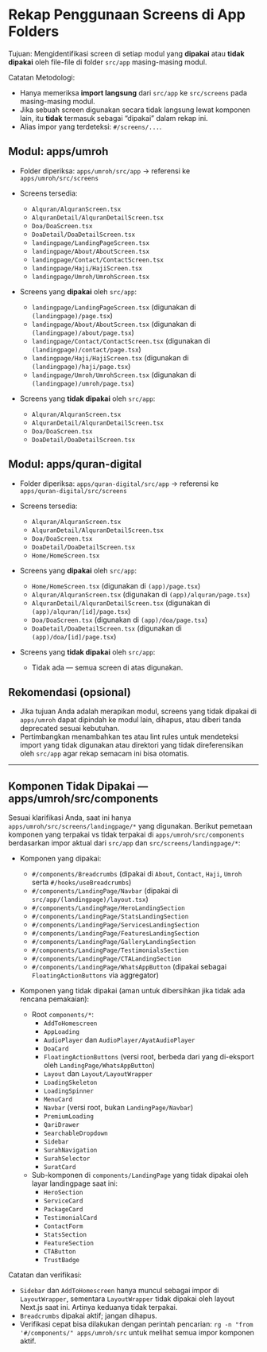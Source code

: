 # Rekap Penggunaan Screens di App Folders

Tujuan: Mengidentifikasi screen di setiap modul yang **dipakai** atau **tidak dipakai** oleh file-file di folder `src/app` masing-masing modul.

Catatan Metodologi:
- Hanya memeriksa **import langsung** dari `src/app` ke `src/screens` pada masing-masing modul.
- Jika sebuah screen digunakan secara tidak langsung lewat komponen lain, itu **tidak** termasuk sebagai “dipakai” dalam rekap ini.
- Alias impor yang terdeteksi: `#/screens/...`.

## Modul: apps/umroh
- Folder diperiksa: `apps/umroh/src/app` → referensi ke `apps/umroh/src/screens`
- Screens tersedia:
  - `Alquran/AlquranScreen.tsx`
  - `AlquranDetail/AlquranDetailScreen.tsx`
  - `Doa/DoaScreen.tsx`
  - `DoaDetail/DoaDetailScreen.tsx`
  - `landingpage/LandingPageScreen.tsx`
  - `landingpage/About/AboutScreen.tsx`
  - `landingpage/Contact/ContactScreen.tsx`
  - `landingpage/Haji/HajiScreen.tsx`
  - `landingpage/Umroh/UmrohScreen.tsx`

- Screens yang **dipakai** oleh `src/app`:
  - `landingpage/LandingPageScreen.tsx` (digunakan di `(landingpage)/page.tsx`)
  - `landingpage/About/AboutScreen.tsx` (digunakan di `(landingpage)/about/page.tsx`)
  - `landingpage/Contact/ContactScreen.tsx` (digunakan di `(landingpage)/contact/page.tsx`)
  - `landingpage/Haji/HajiScreen.tsx` (digunakan di `(landingpage)/haji/page.tsx`)
  - `landingpage/Umroh/UmrohScreen.tsx` (digunakan di `(landingpage)/umroh/page.tsx`)

- Screens yang **tidak dipakai** oleh `src/app`:
  - `Alquran/AlquranScreen.tsx`
  - `AlquranDetail/AlquranDetailScreen.tsx`
  - `Doa/DoaScreen.tsx`
  - `DoaDetail/DoaDetailScreen.tsx`

## Modul: apps/quran-digital
- Folder diperiksa: `apps/quran-digital/src/app` → referensi ke `apps/quran-digital/src/screens`
- Screens tersedia:
  - `Alquran/AlquranScreen.tsx`
  - `AlquranDetail/AlquranDetailScreen.tsx`
  - `Doa/DoaScreen.tsx`
  - `DoaDetail/DoaDetailScreen.tsx`
  - `Home/HomeScreen.tsx`

- Screens yang **dipakai** oleh `src/app`:
  - `Home/HomeScreen.tsx` (digunakan di `(app)/page.tsx`)
  - `Alquran/AlquranScreen.tsx` (digunakan di `(app)/alquran/page.tsx`)
  - `AlquranDetail/AlquranDetailScreen.tsx` (digunakan di `(app)/alquran/[id]/page.tsx`)
  - `Doa/DoaScreen.tsx` (digunakan di `(app)/doa/page.tsx`)
  - `DoaDetail/DoaDetailScreen.tsx` (digunakan di `(app)/doa/[id]/page.tsx`)

- Screens yang **tidak dipakai** oleh `src/app`:
  - Tidak ada — semua screen di atas digunakan.

## Rekomendasi (opsional)
- Jika tujuan Anda adalah merapikan modul, screens yang tidak dipakai di `apps/umroh` dapat dipindah ke modul lain, dihapus, atau diberi tanda deprecated sesuai kebutuhan.
- Pertimbangkan menambahkan tes atau lint rules untuk mendeteksi import yang tidak digunakan atau direktori yang tidak direferensikan oleh `src/app` agar rekap semacam ini bisa otomatis.

---

## Komponen Tidak Dipakai — apps/umroh/src/components

Sesuai klarifikasi Anda, saat ini hanya `apps/umroh/src/screens/landingpage/*` yang digunakan. Berikut pemetaan komponen yang terpakai vs tidak terpakai di `apps/umroh/src/components` berdasarkan impor aktual dari `src/app` dan `src/screens/landingpage/*`:

- Komponen yang dipakai:
  - `#/components/Breadcrumbs` (dipakai di `About`, `Contact`, `Haji`, `Umroh` serta `#/hooks/useBreadcrumbs`)
  - `#/components/LandingPage/Navbar` (dipakai di `src/app/(landingpage)/layout.tsx`)
  - `#/components/LandingPage/HeroLandingSection`
  - `#/components/LandingPage/StatsLandingSection`
  - `#/components/LandingPage/ServicesLandingSection`
  - `#/components/LandingPage/FeaturesLandingSection`
  - `#/components/LandingPage/GalleryLandingSection`
  - `#/components/LandingPage/TestimonialsSection`
  - `#/components/LandingPage/CTALandingSection`
  - `#/components/LandingPage/WhatsAppButton` (dipakai sebagai `FloatingActionButtons` via aggregator)

- Komponen yang tidak dipakai (aman untuk dibersihkan jika tidak ada rencana pemakaian):
  - Root `components/*`:
    - `AddToHomescreen`
    - `AppLoading`
    - `AudioPlayer` dan `AudioPlayer/AyatAudioPlayer`
    - `DoaCard`
    - `FloatingActionButtons` (versi root, berbeda dari yang di-eksport oleh `LandingPage/WhatsAppButton`)
    - `Layout` dan `Layout/LayoutWrapper`
    - `LoadingSkeleton`
    - `LoadingSpinner`
    - `MenuCard`
    - `Navbar` (versi root, bukan `LandingPage/Navbar`)
    - `PremiumLoading`
    - `QariDrawer`
    - `SearchableDropdown`
    - `Sidebar`
    - `SurahNavigation`
    - `SurahSelector`
    - `SuratCard`
  - Sub-komponen di `components/LandingPage` yang tidak dipakai oleh layar landingpage saat ini:
    - `HeroSection`
    - `ServiceCard`
    - `PackageCard`
    - `TestimonialCard`
    - `ContactForm`
    - `StatsSection`
    - `FeatureSection`
    - `CTAButton`
    - `TrustBadge`

Catatan dan verifikasi:
- `Sidebar` dan `AddToHomescreen` hanya muncul sebagai impor di `LayoutWrapper`, sementara `LayoutWrapper` tidak dipakai oleh layout Next.js saat ini. Artinya keduanya tidak terpakai.
- `Breadcrumbs` dipakai aktif; jangan dihapus.
- Verifikasi cepat bisa dilakukan dengan perintah pencarian: `rg -n "from '#/components/" apps/umroh/src` untuk melihat semua impor komponen aktif.